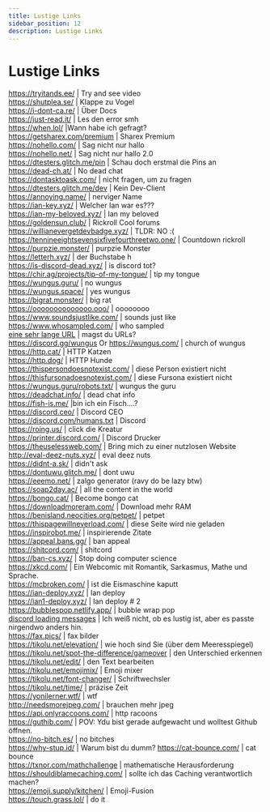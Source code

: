 ```yaml
---
title: Lustige Links
sidebar_position: 12
description: Lustige Links
---
```


# Lustige Links

<https://tryitands.ee/> | Try and see video   <br/>
<https://shutplea.se/> | Klappe zu Vogel   <br/>
<https://i-dont-ca.re/> | Über Docs   <br/>
<https://just-read.it/> | Les den error smh   <br/>
<https://when.lol/> |Wann habe ich gefragt?   <br/>
<https://getsharex.com/premium> | Sharex Premium   <br/>
<https://nohello.com/> | Sag nicht nur hallo   <br/>
<https://nohello.net/> | Sag nicht nur hallo 2.0 <br/>
<https://dtesters.glitch.me/pin> | Schau doch erstmal die Pins an   <br/>
<https://dead-ch.at/> | No dead chat   <br/>
<https://dontasktoask.com/> | nicht fragen, um zu fragen   <br/>
<https://dtesters.glitch.me/dev> | Kein Dev-Client   <br/> 
<https://annoying.name/> | nerviger Name   <br/>
<https://ian-key.xyz/> | Welcher Ian war es???   <br/>
<https://ian-my-beloved.xyz/> | Ian my beloved   <br/>
<https://goldensun.club/> | Rickroll Cool forums   <br/>
<https://willianevergetdevbadge.xyz/> | TLDR: NO :(   <br/>
<https://tennineeightsevensixfivefourthreetwo.one/> | Countdown rickroll   <br/>
<https://purpzie.monster/> | purpzie Monster   <br/>
<https://letterh.xyz/> | der Buchstabe h   <br/>
<https://is-discord-dead.xyz/> | is discord tot?   <br/>
<https://chir.ag/projects/tip-of-my-tongue/> | tip my tongue   <br/>
<https://wungus.guru/> | no wungus   <br/>
<https://wungus.space/> | yes wungus   <br/>
<https://bigrat.monster/> | big rat   <br/>
<https://oooooooooooooo.ooo/> | oooooooo   <br/>
<https://www.soundsjustlike.com/> | sounds just like   <br/>
<https://www.whosampled.com/> | who sampled   <br/> 
[eine sehr lange URL](https://cdn.discordapp.com/attachments/238376364967723008/522109766848217088/unknown.png?comment=According_to_all_known_laws_of_aviation_there_is_no_way_a_bee_should_be_able_to_fly_Its_wings_are_too_small_to_get_its_fat_little_body_off_the_ground_The_bee_of_course_flies_anyway_because_bees_dont_care_what_humans_think_is_impossible_Yellow_black_Yellow_black_Yellow_black_Yellow_black_Ooh_black_and_yellow_Lets_shake_it_up_a_little_Barry_Breakfast_is_ready_Ooming_Hang_on_a_second_Hello__Barry__Adam__Oan_you_believe_this_is_happening__I_cant_Ill_pick_you_up_Looking_sharp_Use_the_stairs_Your_father_paid_good_money_for_those_Sorry_Im_excited_Heres_the_graduate_Were_very_proud_of_you_son_A_perfect_report_card_all_Bs_Very_proud_Ma_I_got_a_thing_going_here__You_got_lint_on_your_fuzz__Ow_Thats_me__Wave_to_us_Well_be_in_row_118000__Bye_Barry_I_told_you_stop_flying_in_the_house__Hey_Adam__Hey_Barry__Is_that_fuzz_gel__A_little_Special_day_graduation_Never_thought_Id_make_it_Three_days_grade_school_three_days_high_school_Those_were_awkward_Three_days_college_Im_glad_I_took_a_day_and_hitchhiked_around_the_hive_You_did_come_back_different__Hi_Barry__Artie_growing_a_mustache_Looks_good__Hear_about_Frankie__Yeah__You_going_to_the_funeral__No_Im_not_going_Everybody_knows_sting_someone_you_die_Dont_waste_it_on_a_squirrel_Such_a_hothead_I_guess_he_could_have_just_gotten_out_of_the_way_I_love_this_incorporating_an_amusement_park_into_our_day_Thats_why_we_dont_need_vacations_Boy_quite_a_bit_of_pomp_under_the_circumstances__Well_Adam_today_we_are_men__We_are__Beemen__Amen_Hallelujah_Students_faculty_distinguished_bees_please_welcome_Dean_Buzzwell_Welcome_New_Hive_Oity_graduating_class_of_9:15_That_concludes_our_ceremonies_And_begins_your_career_at_Honex) | magst du URLs?   <br/>
<https://discord.gg/wungus> Or <https://wungus.com/> | church of wungus   <br/>
<https://http.cat/> | HTTP Katzen   <br/>
<https://http.dog/> |  HTTP Hunde <br/>
<https://thispersondoesnotexist.com/> | diese Person existiert nicht   <br/>
<https://thisfursonadoesnotexist.com/> | diese Fursona existiert nicht  <br/>
<https://wungus.guru/robots.txt/> | wungus the guru   <br/>
<https://deadchat.info/> | dead chat info  <br/>
<https://fish-is.me/> |bin ich ein Fisch....?  <br/> 
<https://discord.ceo/> | Discord CEO  <br/>
<https://discord.com/humans.txt> | Discord  <br/>
<https://roing.us/> | click die Kreatur  <br/>
<https://printer.discord.com/> | Discord Drucker  <br/>
<https://theuselessweb.com/> | Bring mich zu einer nutzlosen Website  <br/>
<http://eval-deez-nuts.xyz/> | eval deez nuts  <br/>
<https://didnt-a.sk/> | didn't ask  <br/>
<https://dontuwu.glitch.me/> | dont uwu  <br/>
<https://eeemo.net/> | zalgo generator (ravy do be lazy btw)   <br/>
<https://soap2day.ac/> | all the content in the world  <br/>
<https://bongo.cat/> | Become bongo cat  <br/>
<https://downloadmoreram.com/> | Download mehr RAM  <br/>
<https://benisland.neocities.org/petpet/> | petpet  <br/>
<https://thispagewillneverload.com/> | diese Seite wird nie geladen  <br/>
<https://inspirobot.me/> | inspirierende Zitate <br/>
<https://appeal.bans.gg/> | ban appeal <br/>
<https://shitcord.com/> | shitcord <br/>
<https://ban-cs.xyz/> | Stop doing computer science  <br/>
<https://xkcd.com/> | Ein Webcomic mit Romantik, Sarkasmus, Mathe und Sprache.  <br/>
<https://mcbroken.com/> | ist die Eismaschine kaputt  <br/>
<https://ian-deploy.xyz/> | Ian deploy  <br/>
<https://ian1-deploy.xyz/> | Ian deploy # 2  <br/>
<https://bubblespop.netlify.app/> | bubble wrap pop  <br/>
[discord loading messages](https://gist.github.com/advaith1/540543d6a2b7fd66abdb0eb02c002f88) | Ich weiß nicht, ob es lustig ist, aber es passte nirgendwo anders hin.  <br/>
<https://fax.pics/> | fax bilder  <br/>
<https://tikolu.net/elevation/> | wie hoch sind Sie (über dem Meeresspiegel)  <br/>
<https://tikolu.net/spot-the-difference/gameover> | den Unterschied erkennen <br/>
<https://tikolu.net/edit/> | den Text bearbeiten  <br/>
<https://tikolu.net/emojimix/> | Emoji mixer  <br/>
<https://tikolu.net/font-changer/> | Schriftwechsler  <br/>
<https://tikolu.net/time/> | präzise Zeit  <br/>
<https://yonilerner.wtf/> | wtf  <br/>
<http://needsmorejpeg.com/> |  brauchen mehr jpeg  <br/>
<https://api.onlyraccoons.com/> | http racoons  <br/>
<https://guthib.com/> | POV: Ydu bist gerade aufgewacht und wolltest Github öffnen.  <br/>
<https://no-bitch.es/> | no bitches  <br/>
<https://why-stup.id/> | Warum bist du dumm?
<https://cat-bounce.com/> |  cat bounce <br />
<https://txnor.com/mathchallenge> | mathematische Herausforderung <br />
<https://shouldiblamecaching.com/> | sollte ich das Caching verantwortlich machen?  <br/>
<https://emoji.supply/kitchen/> | Emoji-Fusion <br/>
<https://touch.grass.lol/> | do it
